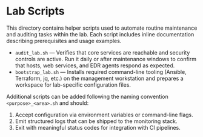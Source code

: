 # Lab Scripts

This directory contains helper scripts used to automate routine maintenance and auditing tasks within the lab. Each script
includes inline documentation describing prerequisites and usage examples.

- `audit_lab.sh` — Verifies that core services are reachable and security controls are active. Run it daily or after maintenance
  windows to confirm that hosts, web services, and EDR agents respond as expected.
- `bootstrap_lab.sh` — Installs required command-line tooling (Ansible, Terraform, jq, etc.) on the management workstation and
  prepares a workspace for lab-specific configuration files.

Additional scripts can be added following the naming convention `<purpose>_<area>.sh` and should:

1. Accept configuration via environment variables or command-line flags.
2. Emit structured logs that can be shipped to the monitoring stack.
3. Exit with meaningful status codes for integration with CI pipelines.
